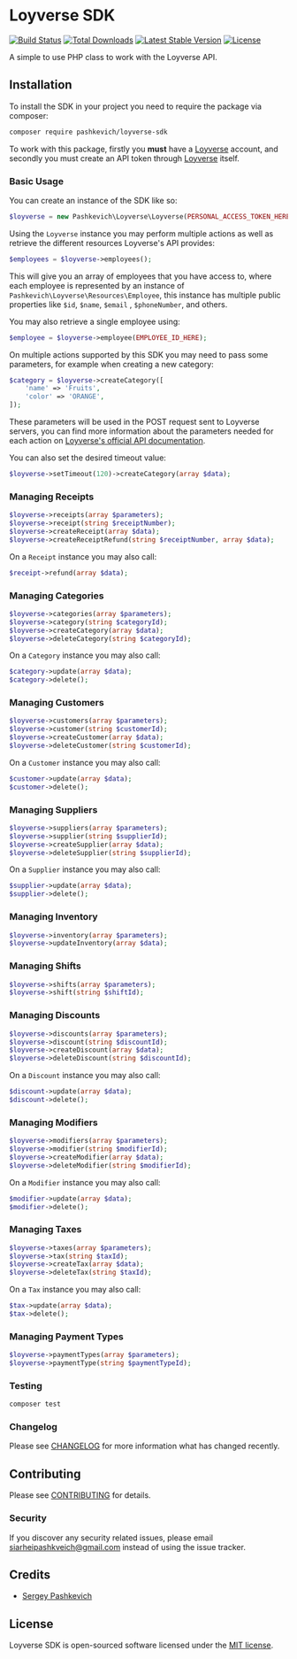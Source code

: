 # Loyverse SDK

<a href="https://github.com/siarheipashkevich/loyverse-sdk/actions"><img src="https://github.com/siarheipashkevich/loyverse-sdk/workflows/tests/badge.svg" alt="Build Status"></a>
<a href="https://packagist.org/packages/pashkevich/loyverse-sdk"><img src="https://img.shields.io/packagist/dt/pashkevich/loyverse-sdk" alt="Total Downloads"></a>
<a href="https://packagist.org/packages/pashkevich/loyverse-sdk"><img src="https://img.shields.io/packagist/v/pashkevich/loyverse-sdk" alt="Latest Stable Version"></a>
<a href="https://packagist.org/packages/pashkevich/loyverse-sdk"><img src="https://img.shields.io/packagist/l/pashkevich/loyverse-sdk" alt="License"></a>

A simple to use PHP class to work with the Loyverse API.

## Installation

To install the SDK in your project you need to require the package via composer:

```bash
composer require pashkevich/loyverse-sdk
```

To work with this package, firstly you **must** have a [Loyverse](https://loyverse.com/) account, and secondly you must
create an API token through [Loyverse](https://loyverse.com/) itself.

### Basic Usage

You can create an instance of the SDK like so:

``` php
$loyverse = new Pashkevich\Loyverse\Loyverse(PERSONAL_ACCESS_TOKEN_HERE);
```

Using the `Loyverse` instance you may perform multiple actions as well as retrieve the different resources Loyverse's
API provides:

``` php
$employees = $loyverse->employees();
```

This will give you an array of employees that you have access to, where each employee is represented by an instance
of `Pashkevich\Loyverse\Resources\Employee`, this instance has multiple public properties like `$id`, `$name`, `$email`
, `$phoneNumber`, and others.

You may also retrieve a single employee using:

``` php
$employee = $loyverse->employee(EMPLOYEE_ID_HERE);
```

On multiple actions supported by this SDK you may need to pass some parameters, for example when creating a new
category:

``` php
$category = $loyverse->createCategory([
    'name' => 'Fruits',
    'color' => 'ORANGE',
]);
```

These parameters will be used in the POST request sent to Loyverse servers, you can find more information about the
parameters needed for each action on
[Loyverse's official API documentation](https://developer.loyverse.com/docs).

You can also set the desired timeout value:

``` php
$loyverse->setTimeout(120)->createCategory(array $data);
```

### Managing Receipts

``` php
$loyverse->receipts(array $parameters);
$loyverse->receipt(string $receiptNumber);
$loyverse->createReceipt(array $data);
$loyverse->createReceiptRefund(string $receiptNumber, array $data);
```

On a `Receipt` instance you may also call:

``` php
$receipt->refund(array $data);
```

### Managing Categories

``` php
$loyverse->categories(array $parameters);
$loyverse->category(string $categoryId);
$loyverse->createCategory(array $data);
$loyverse->deleteCategory(string $categoryId);
```

On a `Category` instance you may also call:

``` php
$category->update(array $data);
$category->delete();
```

### Managing Customers

``` php
$loyverse->customers(array $parameters);
$loyverse->customer(string $customerId);
$loyverse->createCustomer(array $data);
$loyverse->deleteCustomer(string $customerId);
```

On a `Customer` instance you may also call:

``` php
$customer->update(array $data);
$customer->delete();
```

### Managing Suppliers

``` php
$loyverse->suppliers(array $parameters);
$loyverse->supplier(string $supplierId);
$loyverse->createSupplier(array $data);
$loyverse->deleteSupplier(string $supplierId);
```

On a `Supplier` instance you may also call:

``` php
$supplier->update(array $data);
$supplier->delete();
```

### Managing Inventory

``` php
$loyverse->inventory(array $parameters);
$loyverse->updateInventory(array $data);
```

### Managing Shifts

``` php
$loyverse->shifts(array $parameters);
$loyverse->shift(string $shiftId);
```

### Managing Discounts

``` php
$loyverse->discounts(array $parameters);
$loyverse->discount(string $discountId);
$loyverse->createDiscount(array $data);
$loyverse->deleteDiscount(string $discountId);
```

On a `Discount` instance you may also call:

``` php
$discount->update(array $data);
$discount->delete();
```

### Managing Modifiers

``` php
$loyverse->modifiers(array $parameters);
$loyverse->modifier(string $modifierId);
$loyverse->createModifier(array $data);
$loyverse->deleteModifier(string $modifierId);
```

On a `Modifier` instance you may also call:

``` php
$modifier->update(array $data);
$modifier->delete();
```

### Managing Taxes

``` php
$loyverse->taxes(array $parameters);
$loyverse->tax(string $taxId);
$loyverse->createTax(array $data);
$loyverse->deleteTax(string $taxId);
```

On a `Tax` instance you may also call:

``` php
$tax->update(array $data);
$tax->delete();
```

### Managing Payment Types

``` php
$loyverse->paymentTypes(array $parameters);
$loyverse->paymentType(string $paymentTypeId);
```

### Testing

``` bash
composer test
```

### Changelog

Please see [CHANGELOG](CHANGELOG.md) for more information what has changed recently.

## Contributing

Please see [CONTRIBUTING](CONTRIBUTING.md) for details.

### Security

If you discover any security related issues, please email siarheipashkveich@gmail.com instead of using the issue
tracker.

## Credits

- [Sergey Pashkevich](https://github.com/siarheipashkevich)

## License

Loyverse SDK is open-sourced software licensed under the [MIT license](LICENSE.md).
